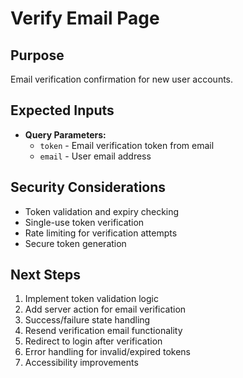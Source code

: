 # Verify Email Page

## Purpose
Email verification confirmation for new user accounts.

## Expected Inputs
- **Query Parameters:**
  - `token` - Email verification token from email
  - `email` - User email address

## Security Considerations
- Token validation and expiry checking
- Single-use token verification
- Rate limiting for verification attempts
- Secure token generation

## Next Steps
1. Implement token validation logic
2. Add server action for email verification
3. Success/failure state handling
4. Resend verification email functionality
5. Redirect to login after verification
6. Error handling for invalid/expired tokens
7. Accessibility improvements